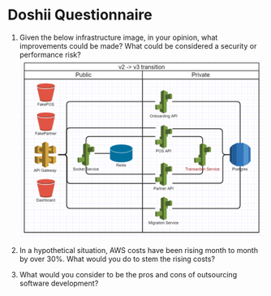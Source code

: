 # Doshii Questionnaire

1. Given the below infrastructure image, in your opinion, what improvements could be made? What could be considered a security or performance risk?
![infrastructure](./img/infra.png)

2. In a hypothetical situation, AWS costs have been rising month to month by over 30%. What would you do to stem the rising costs?

3. What would you consider to be the pros and cons of outsourcing software development?
